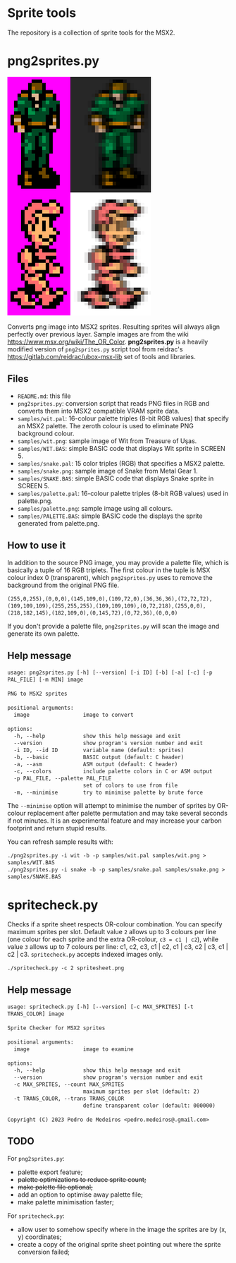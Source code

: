 Sprite tools
============

The repository is a collection of sprite tools for the MSX2.

png2sprites.py
==============

![Original/sprites in OpenMSX](/docs/sprites.png "Original/sprites in OpenMSX")

Converts png image into MSX2 sprites. Resulting sprites will always align perfectly over previous layer. Sample images are from the wiki https://www.msx.org/wiki/The_OR_Color. **png2sprites.py** is a heavily modified version of `png2sprites.py` script tool from reidrac's https://gitlab.com/reidrac/ubox-msx-lib set of tools and libraries.


Files
-----

* `README.md`: this file
* `png2sprites.py`: conversion script that reads PNG files in RGB and converts them into MSX2 compatible VRAM sprite data.
* `samples/wit.pal`: 16-colour palette triples (8-bit RGB values) that specify an MSX2 palette. The zeroth colour is used to eliminate PNG background colour.
* `samples/wit.png`: sample image of Wit from Treasure of Uşas.
* `samples/WIT.BAS`: simple BASIC code that displays Wit sprite in SCREEN 5.
* `samples/snake.pal`: 15 color triples (RGB) that specifies a MSX2 palette.
* `samples/snake.png`: sample image of Snake from Metal Gear 1.
* `samples/SNAKE.BAS`: simple BASIC code that displays Snake sprite in SCREEN 5.
* `samples/palette.pal`: 16-colour palette triples (8-bit RGB values) used in palette.png.
* `samples/palette.png`: sample image using all colours.
* `samples/PALETTE.BAS`: simple BASIC code the displays the sprite generated from palette.png.


How to use it
-------------

In addition to the source PNG image, you may provide a palette file, which is basically a tuple of 16 RGB triplets. The first colour in the tuple is MSX colour index 0 (transparent), which `png2sprites.py` uses to remove the background from the original PNG file.

```
(255,0,255),(0,0,0),(145,109,0),(109,72,0),(36,36,36),(72,72,72),(109,109,109),(255,255,255),(109,109,109),(0,72,218),(255,0,0),(218,182,145),(182,109,0),(0,145,72),(0,72,36),(0,0,0)
```

If you don't provide a palette file, `png2sprites.py` will scan the image and generate its own palette.

Help message
------------

```
usage: png2sprites.py [-h] [--version] [-i ID] [-b] [-a] [-c] [-p PAL_FILE] [-m MIN] image

PNG to MSX2 sprites

positional arguments:
  image                 image to convert

options:
  -h, --help            show this help message and exit
  --version             show program's version number and exit
  -i ID, --id ID        variable name (default: sprites)
  -b, --basic           BASIC output (default: C header)
  -a, --asm             ASM output (default: C header)
  -c, --colors          include palette colors in C or ASM output
  -p PAL_FILE, --palette PAL_FILE
                        set of colors to use from file
  -m, --minimise        try to minimise palette by brute force
```

The `--minimise` option will attempt to minimise the number of sprites by OR-colour replacement after palette permutation and may take several seconds if not minutes. It is an experimental feature and may increase your carbon footprint and return stupid results.

You can refresh sample results with:

```
./png2sprites.py -i wit -b -p samples/wit.pal samples/wit.png > samples/WIT.BAS
./png2sprites.py -i snake -b -p samples/snake.pal samples/snake.png > samples/SNAKE.BAS
```

spritecheck.py
==============

Checks if a sprite sheet respects OR-colour combination. You can specify maximum sprites per slot. Default value `2` allows up to 3 colours per line (one colour for each sprite and the extra OR-colour, `c3 = c1 | c2`), while value `3` allows up to 7 colours per line: c1, c2, c3, c1 | c2, c1 | c3, c2 | c3, c1 | c2 | c3. `spritecheck.py` accepts indexed images only.

```
./spritecheck.py -c 2 spritesheet.png
```

Help message
------------

```
usage: spritecheck.py [-h] [--version] [-c MAX_SPRITES] [-t TRANS_COLOR] image

Sprite Checker for MSX2 sprites

positional arguments:
  image                 image to examine

options:
  -h, --help            show this help message and exit
  --version             show program's version number and exit
  -c MAX_SPRITES, --count MAX_SPRITES
                        maximum sprites per slot (default: 2)
  -t TRANS_COLOR, --trans TRANS_COLOR
                        define transparent color (default: 000000)

Copyright (C) 2023 Pedro de Medeiros <pedro.medeiros@.gmail.com>
```

TODO
----

For `png2sprites.py`:
* palette export feature;
* ~~palette optimizations to reduce sprite count;~~
* ~~make palette file optional;~~
* add an option to optimise away palette file;
* make palette minimisation faster;

For `spritecheck.py`:
* allow user to somehow specify where in the image the sprites are by (x, y) coordinates;
* create a copy of the original sprite sheet pointing out where the sprite conversion failed;
